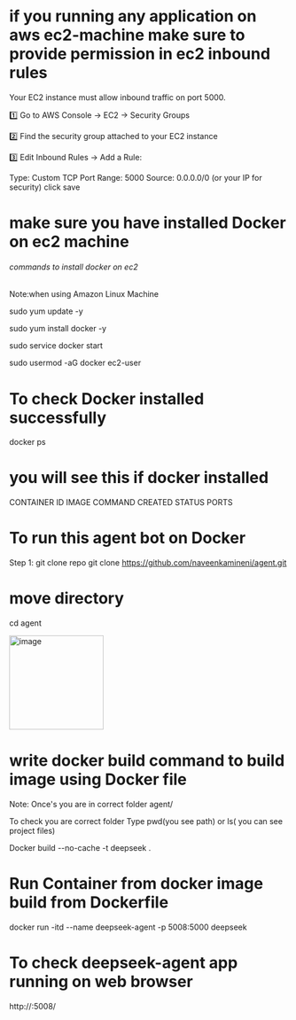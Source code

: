 # if you running any application on aws ec2-machine make sure to provide permission in ec2 inbound rules
Your EC2 instance must allow inbound traffic on port 5000.

1️⃣ Go to AWS Console → EC2 → Security Groups

2️⃣ Find the security group attached to your EC2 instance

3️⃣ Edit Inbound Rules → Add a Rule:

Type: Custom TCP
Port Range: 5000
Source: 0.0.0.0/0 (or your IP for security)
click save
# make sure you have installed Docker on ec2 machine
###### commands to install docker on ec2 ##########

Note:when using Amazon Linux Machine

sudo yum update -y

sudo yum install docker -y

sudo service docker start

sudo usermod -aG docker ec2-user

# To check Docker installed successfully
docker ps

# you will see this if docker installed
 
CONTAINER ID   IMAGE      COMMAND           CREATED          STATUS          PORTS 
# To run this agent bot on Docker
Step 1: git clone repo
git clone https://github.com/naveenkamineni/agent.git
# move directory
cd agent

<img width="170" alt="image" src="https://github.com/user-attachments/assets/7fabacba-5d0d-4e1f-a284-176e73130689" />

# write docker build command to build image using Docker file 
Note: Once's you are in correct folder agent/

To check you are correct folder Type pwd(you see path) or ls( you can see project files)

Docker build --no-cache -t deepseek .
# Run Container from docker image build from Dockerfile
docker run -itd --name deepseek-agent -p 5008:5000 deepseek

# To check deepseek-agent app running on web browser

http://<ec2-machine-ip>:5008/


